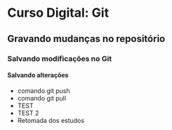 # Curso Digital: Git

## Gravando mudanças no repositório

### Salvando modificações no Git

#### Salvando alterações

- comando git push
- comando git pull
- TEST
- TEST 2
- Retomada dos estudos

